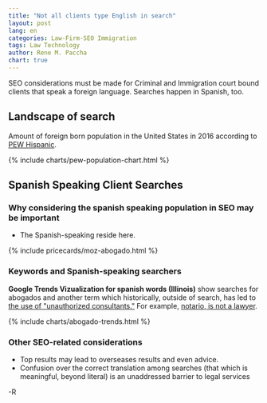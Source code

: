 ```yaml
---
title: "Not all clients type English in search"
layout: post
lang: en
categories: Law-Firm-SEO Immigration
tags: Law Technology
author: Rene M. Paccha
chart: true
---
```


SEO considerations must be made for Criminal and Immigration court bound clients that speak a foreign language. Searches happen in Spanish, too.

Landscape of search
-------------------

Amount of foreign born population in the United States in 2016 according to [PEW Hispanic](https://www.pewhispanic.org/2018/09/14/facts-on-u-s-immigrants/).

{% include charts/pew-population-chart.html %}

Spanish Speaking Client Searches
--------------------------------

### Why considering the spanish speaking population in SEO may be important

*   The Spanish-speaking reside here.

{% include pricecards/moz-abogado.html %}

### Keywords and Spanish-speaking searchers

**Google Trends Vizualization for spanish words (Illinois)** show searches for abogados and another term which historically, outside of search, has led to [the use of "unauthorized consultants."](https://aila.org/advo-media/tools/psas/psa-on-cir-and-notarios-04-29-13) For example, [notario, is not a lawyer](https://aila.org/practice/consumer-protection/stop-notario-fraud).

  {% include charts/abogado-trends.html %}

### Other SEO-related considerations

*   Top results may lead to overseases results and even advice.
*   Confusion over the correct translation among searches (that which is meaningful, beyond literal) is an unaddressed barrier to legal services

\-R
